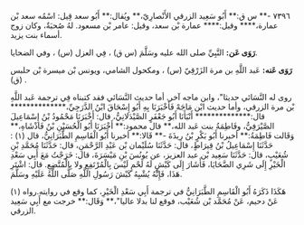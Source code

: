 ٧٣٩٦ -** س ق:** أَبُو سَعِيد الزرقي الأَنْصارِيّ،** ويُقال:** أَبُو سعد قِيل: اسْمُه سعد بْن عمارة،**** وقيل:**** عمارة بْن سعد، وقيل: عامر بْن مسعود. لهُ صُحبَةٌ، وكان زوج أسماء بنت يزيد.

**رَوَى عَن:** النَّبِيِّ صلى الله عليه وسَلَّمَ (س ق) ، فِي العزل (س) ، وفي الضحايا.

**رَوَى عَنه:** عَبد اللَّهِ بن مرة الزَرْقِيّ (س) ، ومكحول الشامي، ويونس بْن ميسرة بْن حلبس (ق) .

روى له النَّسَائي حديثا"، وابن ماجه آخر. أما حديث النَّسَائي فقد كتبناه فِي ترجمة عَبد اللَّهِ بْن مرة الزرقي، وأما حديث ابْن مَاجَهْ فَأَخْبَرَنَا بِهِ أَبُو إِسْحَاقَ ابْنُ الدَّرَجِيِّ،************** قال:************** أَنْبَأَنَا أَبُو جَعْفَرٍ الصَّيْدَلانِيُّ، قال: أَخْبَرَنَا مَحْمُودُ بْنُ إِسْمَاعِيلَ الصَّيْرَفِيُّ، وفَاطِمَةُ بنت عَبد الله،** قال محمود:** أَخْبَرَنَا أَبُو الْحُسَيْنِ بْنُ فَاذْشَاهِ،** وَقَالت فَاطِمَةُ:** أخبرنا أَبُو بَكْرٍ بْنُ رِيذَةَ -** قَالا:** أخبرنا أَبُو الْقَاسِمِ الطَّبَرَانِيُّ، قال (١) : حَدَّثَنَا إِسْمَاعِيلُ بْنُ قِيرَاطٍ، قال: حَدَّثَنَا سُلَيْمان بْن عَبْدِ الرَّحْمَنِ، قال: حَدَّثَنَا مُحَمَّدِ بْنِ شُعَيْبٍ، قال: حَدَّثَنَا سَعِيد بْن عبد العزيز، عن يُونُسَ بْنِ مَيْسَرَةَ، قال: خَرَجْتُ مَعَ أَبِي سَعْدِ الْخَيْرِ إِلَى شَرِي الضَّحَايَا، فَأَشَارَ إِلَى كَبْشٍ لَهُ لَحْمٍ لَيْسَ بِالْمُرْتَفِعِ ولا بِالْمُتَّضِعِ. قال: اشْتَرِ هَذَا، فَإِنَّهُ يُشْبِهُ كَبْشَ رَسُولِ اللَّهِ صَلَّى اللَّهُ عَلَيْهِ وسَلَّمَ.

هَكَذَا ذَكَرَهُ أَبُو الْقَاسِمِ الطَّبَرَانِيُّ في ترجمة أَبِي سَعْدِ الْخَيْرِ، كما وقع في روايته.رواه (١) عَنْ دحيم، عَنْ مُحَمَّد بْن شُعَيْب، فوقع لنا بدلا عاليا"،** وَقَال:** خرجت مع أَبِي سَعِيد الزرقي.
